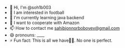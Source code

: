 - 👋 Hi, I'm @soh1b003
- 👀 I am interested in football
- 🌱 I'm currently learning java backend
- 💞️ I want to cooperate with Amazon
- 📫 How to contact me sahibjonnorboboyev@gmail.com
- 😄 pronouns: ____
- ⚡ Fun fact: This is all we have🤷‍♂️. No one is perfect.

<!---
soh1b003/soh1b003 is a ✨ special ✨ repository because its `README.md` (this file) appears on your GitHub profile.
You can click the Preview link to take a look at your changes.
--->
